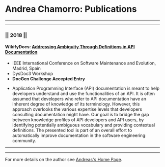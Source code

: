 # Andrea Chamorro: Publications

----
****


### ||  2018  ||

#### WikifyDocs: [Addressing Ambiguity Through Definitions in API Documentation](https://drive.google.com/file/d/1oDjmzWjjGVzaJ3cu7MyzKrwxKJr-Ne88/view?usp=sharing)

* IEEE International Conference on Software Maintenance and Evolution, Madrid, Spain
* DysDoc3 Workshop
* **DocGen Challenge Accepted Entry**
 - Application Programming Interface (API) documentation is meant to help developers understand and use the functionalities of an API. It is often assumed that developers who refer to API documentation have an inherent degree of knowledge of its terminology. However, this approach overlooks the various expertise levels that developers consulting documentation might have. Our goal is to bridge the gap between knowledge profiles of API developers and API users, by identifying potentially ambiguous vocabulary and providing contextual definitions. The presented tool is part of an overall effort to automatically improve documentation in the software engineering community.



----
*****


For more details on the author see [Andreas's Home Page](https://achamorr.github.io/eportfolio/).


